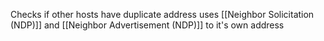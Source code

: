Checks if other hosts have duplicate address 
uses [[Neighbor Solicitation (NDP)]] and [[Neighbor Advertisement (NDP)]] to it's own address 